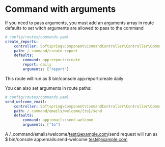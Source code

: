 # Command with arguments

If you need to pass arguments, you must add an arguments array in route defaults to
set witch arguments are allowed to pass to the command

```yaml
# config/routes/commands.yaml
create_reports:
    controller: Softspring\Component\CommandController\Controller\CommandController::run
    path: /_command/create-report
    defaults:
        command: app:report:create
        report: daily
        arguments: ["report"]
```

This route will run as $ bin/console app:report:create daily

You can also set arguments in route paths:

```yaml
# config/routes/commands.yaml
send_welcome_email:
    controller: Softspring\Component\CommandController\Controller\CommandController::run
    path: /_command/emails/welcome/{to}/send
    defaults:
        command: app:emails:send-welcome
        arguments: ["to"]
```

A /_command/emails/welcome/test@example.com/send request will run as $ bin/console app:emails:send-welcome test@example.com
